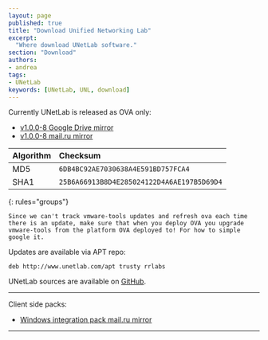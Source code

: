 ```yaml
---
layout: page
published: true
title: "Download Unified Networking Lab"
excerpt:
  "Where download UNetLab software."
section: "Download"
authors:
- andrea
tags:
- UNetLab
keywords: [UNetLab, UNL, download]
---
```

Currently UNetLab is released as OVA only:

* [v1.0.0-8 Google Drive mirror](https://drive.google.com/file/d/0B44cQ3ClVIdwcWFfTjhXbUVTOW8/view?usp=sharing "v1.0.0-8 Google Drive mirror")
* [v1.0.0-8 mail.ru mirror](https://cloud.mail.ru/public/Lttd/QE4YePmyc "v1.0.0-8 mail.ru mirror")

| Algorithm | Checksum |
|:--|:--|
MD5 | `6DB4BC92AE7030638A4E591BD757FCA4`
SHA1 | `25B6A66913B8D4E285024122D4A6AE197B5D69D4`
{: rules="groups"}

~~~
Since we can't track vmware-tools updates and refresh ova each time there is an update, make sure that when you deploy OVA you upgrade vmware-tools from the platform OVA deployed to! For how to simple google it.
~~~

Updates are available via APT repo:

~~~
deb http://www.unetlab.com/apt trusty rrlabs
~~~

UNetLab sources are available on [GitHub](https://github.com/dainok/unetlab "UNetLab repository on GitHub").

---
Client side packs:

* [Windows integration pack mail.ru mirror](https://cloud.mail.ru/public/8Ej1/Ga5NRUxft "Windows integration pack mail.ru mirror")



---

